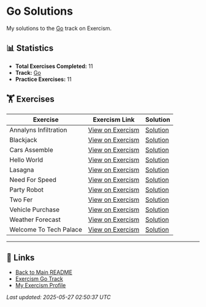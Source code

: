 # Go Solutions

My solutions to the [Go](https://exercism.org/tracks/go) track on Exercism.

## 📊 Statistics

- **Total Exercises Completed:** 11
- **Track:** [Go](https://exercism.org/tracks/go)
- **Practice Exercises:** 11

## 🏋️ Exercises

| Exercise | Exercism Link | Solution |
|----------|---------------|----------|
| Annalyns Infiltration | [View on Exercism](https://exercism.org/tracks/go/exercises/annalyns-infiltration) | [Solution](annalyns-infiltration/README.md) |
| Blackjack | [View on Exercism](https://exercism.org/tracks/go/exercises/blackjack) | [Solution](blackjack/README.md) |
| Cars Assemble | [View on Exercism](https://exercism.org/tracks/go/exercises/cars-assemble) | [Solution](cars-assemble/README.md) |
| Hello World | [View on Exercism](https://exercism.org/tracks/go/exercises/hello-world) | [Solution](hello-world/README.md) |
| Lasagna | [View on Exercism](https://exercism.org/tracks/go/exercises/lasagna) | [Solution](lasagna/README.md) |
| Need For Speed | [View on Exercism](https://exercism.org/tracks/go/exercises/need-for-speed) | [Solution](need-for-speed/README.md) |
| Party Robot | [View on Exercism](https://exercism.org/tracks/go/exercises/party-robot) | [Solution](party-robot/README.md) |
| Two Fer | [View on Exercism](https://exercism.org/tracks/go/exercises/two-fer) | [Solution](two-fer/README.md) |
| Vehicle Purchase | [View on Exercism](https://exercism.org/tracks/go/exercises/vehicle-purchase) | [Solution](vehicle-purchase/README.md) |
| Weather Forecast | [View on Exercism](https://exercism.org/tracks/go/exercises/weather-forecast) | [Solution](weather-forecast/README.md) |
| Welcome To Tech Palace | [View on Exercism](https://exercism.org/tracks/go/exercises/welcome-to-tech-palace) | [Solution](welcome-to-tech-palace/README.md) |

---

## 🔗 Links

- [Back to Main README](../README.md)
- [Exercism Go Track](https://exercism.org/tracks/go)
- [My Exercism Profile](https://exercism.org/profiles/princemuel)

*Last updated: 2025-05-27 02:50:37 UTC*

